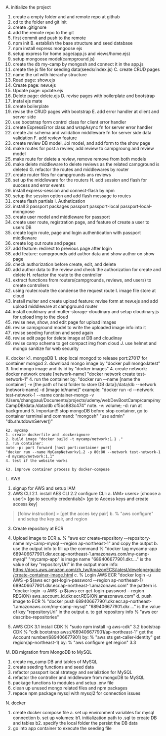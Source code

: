 A. initialize the project
1. create a empty folder and and remote repo at github
2. cd to the folder and git init
3. create .gitignore
4. add the remote repo to the git
5. first commit and push to the remote
6. npm init
B. establish the base structure and seed database
1. npm install express mongoose ejs
2. setup express for home page(app.js and views/home.ejs)
3. setup mongoose model(campground.js)
4. create the db my-camp by mongosh and connect it in the app.js
5. create the js file for seeding data(seeds/index.js)
C. create CRUD pages
1. name the url with hierachy structure
2. Read page: show.ejs
3. Create page: new.ejs
4. Update page: update.ejs
5. Delete page: delete.ejs
D. revise pages with boilerplate and bootstrap
1. instal ejs mate
2. create boilerplate
3. revise the CRUD pages with bootstrap
E. add error handler at client and server side
1. use bootstrap form control class for client error handler
2. create ExpressError class and wrapAsync fn for server error handler
3. create Joi schema and validation middleware fn for server side data validation
F. add review feature
1. create review DB model, Joi model, and add form to the show page
2. make routes for post a review, add review to campgroung and review model
3. make route for delete a review, remove remove from both models
4. make delete middleware to delete reviews as the related campground is deleted
G. refactor the routes and middlewares by router
1. create router files for campgrounds ans reviews
2. set up the middleware for the routers
H. add session and flash for success and error events
1. install express-session and connect-flash by npm
2. setup the session option and add flash message to routes
3. create flash partials
I. Authetication
1. install 3 passport packages passport passport-local passport-local-mongoose
2. create user model and middleware for passport
3. create user route, registration page, and feature of create a user to users DB
4. create login route, page and login authentication with passport middleware
5. create log out route and pages
6. add feature: redirect to previous page after login
7. add feature: campgrounds add author data and show author on show page
8. check authorization before create, edit, and delete
9. add author data to the review and check the authorization for create and delete
H. refactor the route to the controller
1. extract functions from routers(campgrounds, reviews, and users) to create controllers
2. using router.route the condense the request route
I. image file store at cloud
1. install multer and create upload feature: revise form at new.ejs and add upload middleware at campground router
2. install couldnary and multer-storage-cloudinary and setup cloudinary.js for upload img to the cloud
3. revise new, show, and edit page for upload images
4. revise campground model to write the uploaded image info into it
5. revise seeding function and seed again
6. revise edit page for delete image at DB and cloudinay
7. revise camp schema to get compact img from cloud
J. use helmet and mongo sanitize for web security

K. docker
    k1. mongoDB
        1. stop local mongod to release port:27017 for container mongod
        2. download mongo image by "docker pull mongo:latest"
        3. find mongo image and its id by "docker images"
        4. create network:
            docker network create [network-name]
            "docker network create test-network-1"
        4. run the container by:
            "docker run --name [name the container] -v [the path of host folder to store DB data]:/data/db --network [network-name] -d [image id/name]"
        example:
            "docker run -d --network test-network-1 --name container-mongo -v /Users/changpaul/Documents/projects/udemy/webDevBootCamp/camp/myCampDB/data:/data/db cf5bc883c474"
        note. -v: volume; -d: run at background
        5. Important!! stop mongoDB before stop container, go to container terminal and command:
            "mongosh" "use admin" "db.shutdownServer()"

    k2. mycamp
    1. create dockerfile and .dockerignore
    2. build image "docker build -t mycamp/network:1.1 ."
    3. run container:
    note -p: port forward [host port:container port]
    "docker run --name MyCampNetworkv1.2 -p 80:80 --network test-network-1 -d mycamp/network:1.1"
    4. test if the website works

    k3. improve container process by docker-compose

L. AWS
1. signup for AWS and setup IAM
2. AWS CLI
2.1. install AES CLI
2.2 configure CLI:
a. IAM> users> [choose a user]> [go to security credentials]> [go to Access keys and create access key]
> [folow instruction] > [get the acces key pair]
b. % "aws configure" and setup the key pair, and region
3. Create repository at ECR
4. Upload image to ECR 
a. % "aws ecr create-repository --repository-name my-camp-mysql --region ap-northeast-1" and copy the output
b. use the output info to fill up the command 
 % "docker tag mycamp-app 689406677901.dkr.ecr.ap-northeast-1.amazonaws.com/my-camp-mysql"
 "mycamp-app" is image name
 "689406677901.dkr...." is the value of key "repositoryUri" in the output
 more info:
 https://docs.aws.amazon.com/zh_tw/AmazonECS/latest/developerguide/create-container-image.html
c. 
% Login AWS ECR
"docker login -u AWS -p $(aws ecr get-login-password --region ap-northeast-1) 689406677901.dkr.ecr.ap-northeast-1.amazonaws.com" 
the pattern is 
"docker login -u AWS -p $(aws ecr get-login-password --region REGION) aws_account_id.dkr.ecr.REGION.amazonaws.com"
d. push image to ECR
% "docker push 689406677901.dkr.ecr.ap-northeast-1.amazonaws.com/my-camp-mysql"
"689406677901.dkr...." is the value of key "repositoryUri" in the output
e. to get repository info
% "aws ecr describe-repositories"

3. AWS CDK
3.1 install CDK
% "sudo npm install -g aws-cdk" 
3.2 bootstrap CDK
% "cdk bootstrap aws://689406677901/ap-northeast-1"
get the Account number(689406677901) by: % "aws sts get-caller-identity"
get region(ap-northeast-1) by: % "aws configure get region"
3.3 




M. DB migration from MongoDB to MySQL
1. create my_camp DB and tables of MySQL
2. create seeding functions and seed data
3. refactor passport local strategy and serializtion for MySQL
4. refactor the controller and middleware from mongoDB to MySQL
5. package functions to modules and setup .env file
6. clean up unused mongo related files and npm packages
7. repace npm package mysql with mysql2 for connection issues

N. docker
1. create docker compose file
a. set up environment variables for mysql connection
b. set up volumes:
b1. initialization path to .sql to create DB and tables
b2. specify the local folder the persist the DB data
2. go into app container to execute the seeding file






